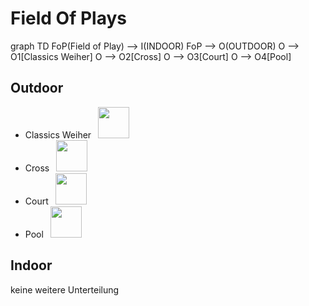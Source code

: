 # Field Of Plays


<div class="mermaid">
graph TD
   FoP(Field of Play) --> I(INDOOR)
   FoP --> O(OUTDOOR)
   O --> O1[Classics Weiher]
   O --> O2[Cross]
   O --> O3[Court]
   O --> O4[Pool]
</div>


## Outdoor

- Classics Weiher <img src="/images/noun_Lake_1479177.png" style="float: center; margin-left: .5em; width: 50px">
- Cross <img src="/images/noun_field_3216521.png" style="float: center; margin-left: .5em; width: 50px">
- Court <img src="/images/noun_field_2239788.png" style="float: center; margin-left: .5em; width: 50px">
- Pool <img src="/images/noun_Pool_2239780.png" style="float: center; margin-left: .5em; width: 50px">


## Indoor

keine weitere Unterteilung
